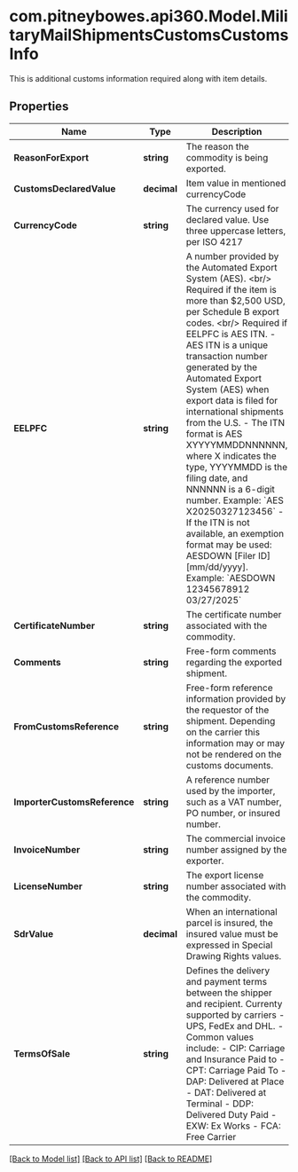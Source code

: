 # com.pitneybowes.api360.Model.MilitaryMailShipmentsCustomsCustomsInfo
This is additional customs information required along with item details.

## Properties

Name | Type | Description | Notes
------------ | ------------- | ------------- | -------------
**ReasonForExport** | **string** | The reason the commodity is being exported. | 
**CustomsDeclaredValue** | **decimal** | Item value in mentioned currencyCode | 
**CurrencyCode** | **string** | The currency used for declared value. Use three uppercase letters, per ISO 4217 | 
**EELPFC** | **string** | A number provided by the Automated Export System (AES). &lt;br/&gt; Required if the item is more than $2,500 USD, per Schedule B export codes. &lt;br/&gt; Required if EELPFC  is AES ITN. - AES ITN is a unique transaction number generated by the Automated Export System (AES) when export data is filed for international shipments from the U.S. - The ITN format is AES XYYYYMMDDNNNNNN, where X indicates the type, YYYYMMDD is the filing date, and NNNNNN is a 6-digit number. Example: &#x60;AES X20250327123456&#x60; - If the ITN is not available, an exemption format may be used: AESDOWN [Filer ID] [mm/dd/yyyy]. Example: &#x60;AESDOWN 12345678912 03/27/2025&#x60;  | [optional] 
**CertificateNumber** | **string** | The certificate number associated with the commodity. | [optional] 
**Comments** | **string** | Free-form comments regarding the exported shipment. | [optional] 
**FromCustomsReference** | **string** | Free-form reference information provided by the requestor of the shipment. Depending on the carrier this information may or may not be rendered on the customs documents. | [optional] 
**ImporterCustomsReference** | **string** | A reference number used by the importer, such as a VAT number, PO number, or insured number. | [optional] 
**InvoiceNumber** | **string** | The commercial invoice number assigned by the exporter. | [optional] 
**LicenseNumber** | **string** | The export license number associated with the commodity. | [optional] 
**SdrValue** | **decimal** | When an international parcel is insured, the insured value must be expressed in Special Drawing Rights values. | [optional] 
**TermsOfSale** | **string** | Defines the delivery and payment terms between the shipper and recipient. Currenty supported by carriers - UPS, FedEx and DHL. - Common values include:   - CIP: Carriage and Insurance Paid to   - CPT: Carriage Paid To   - DAP: Delivered at Place   - DAT: Delivered at Terminal   - DDP: Delivered Duty Paid   - EXW: Ex Works   - FCA: Free Carrier  | [optional] 

[[Back to Model list]](../../README.md#documentation-for-models) [[Back to API list]](../../README.md#documentation-for-api-endpoints) [[Back to README]](../../README.md)

